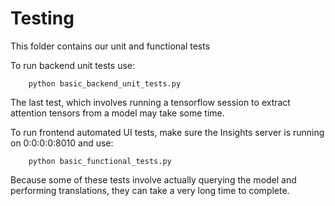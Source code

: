 # Testing

This folder contains our unit and functional tests

To run backend unit tests use:
```
    python basic_backend_unit_tests.py
```
The last test, which involves running a tensorflow session to extract attention tensors from a model may take some time.

To run frontend automated UI tests, make sure the Insights server is running on 0:0:0:0:8010 and use:
```
    python basic_functional_tests.py
```
Because some of these tests involve actually querying the model and performing translations, they can take a very long time to complete.